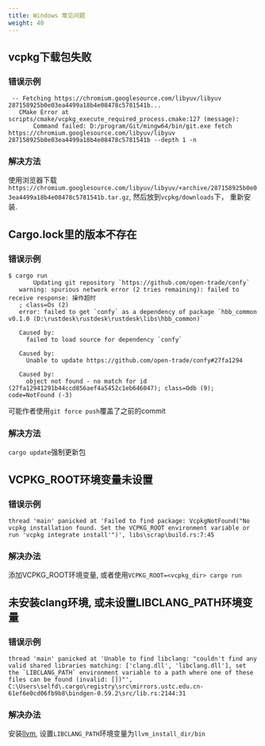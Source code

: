 ```yaml
---
title: Windows 常见问题
weight: 40
---
```


## vcpkg下载包失败
### 错误示例
```
 -- Fetching https://chromium.googlesource.com/libyuv/libyuv 287158925b0e03ea4499a18b4e08478c5781541b...
   CMake Error at scripts/cmake/vcpkg_execute_required_process.cmake:127 (message):
       Command failed: D:/program/Git/mingw64/bin/git.exe fetch https://chromium.googlesource.com/libyuv/libyuv 287158925b0e03ea4499a18b4e08478c5781541b --depth 1 -n
```
### 解决方法
使用浏览器下载`https://chromium.googlesource.com/libyuv/libyuv/+archive/287158925b0e03ea4499a18b4e08478c5781541b.tar.gz`,  然后放到`vcpkg/downloads`下， 重新安装.



## Cargo.lock里的版本不存在
### 错误示例
```
$ cargo run
       Updating git repository `https://github.com/open-trade/confy`
   warning: spurious network error (2 tries remaining): failed to receive response: 操作超时
   ; class=Os (2)
   error: failed to get `confy` as a dependency of package `hbb_common v0.1.0 (D:\rustdesk\rustdesk\rustdesk\libs\hbb_common)`

   Caused by:
     failed to load source for dependency `confy`

   Caused by:
     Unable to update https://github.com/open-trade/confy#27fa1294

   Caused by:
     object not found - no match for id (27fa12941291b44ccd856aef4a5452c1eb646047); class=Odb (9); code=NotFound (-3)
```
可能作者使用`git force push`覆盖了之前的commit
### 解决方法
`cargo update`强制更新包



## VCPKG_ROOT环境变量未设置
### 错误示例
```
thread 'main' panicked at 'Failed to find package: VcpkgNotFound("No vcpkg installation found. Set the VCPKG_ROOT environment variable or run 'vcpkg integrate install'")', libs\scrap\build.rs:7:45
```
### 解决办法
添加VCPKG_ROOT环境变量, 或者使用`VCPKG_ROOT=<vcpkg_dir> cargo run`



## 未安装clang环境, 或未设置LIBCLANG_PATH环境变量
### 错误示例
```
thread 'main' panicked at 'Unable to find libclang: "couldn't find any valid shared libraries matching: ['clang.dll', 'libclang.dll'], set the `LIBCLANG_PATH` environment variable to a path where one of these files can be found (invalid: [])"', C:\Users\selfd\.cargo\registry\src\mirrors.ustc.edu.cn-61ef6e0cd06fb9b8\bindgen-0.59.2\src/lib.rs:2144:31
```
### 解决办法
安装[llvm](https://releases.llvm.org/download.html), 设置`LIBCLANG_PATH`环境变量为`llvm_install_dir/bin`